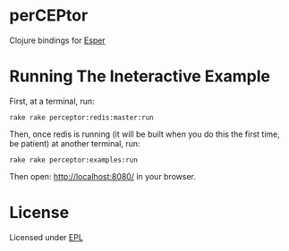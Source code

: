 # perCEPtor

Clojure bindings for [Esper](http://esper.codehaus.org/)

# Running The Ineteractive Example

First, at a terminal, run:

    rake rake perceptor:redis:master:run

Then, once redis is running (it will be built when you do this the first time,
be patient) at another terminal, run:

    rake rake perceptor:examples:run

Then open: [http://localhost:8080/](http://localhost:8080/) in your browser.


# License

Licensed under [EPL](http://www.eclipse.org/legal/epl-v10.html)

